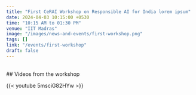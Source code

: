 ```yaml
---
title: "First CeRAI Workshop on Responsible AI for India lorem ipsum"
date: 2024-04-03 10:15:00 +0530
time: "10:15 AM to 01:30 PM"
venue: "IIT Madras"
image: "/images/news-and-events/first-workshop.png"
tags: []
link: "/events/first-workshop"
draft: false
---
```


<br />
## Videos from the workshop

{{< youtube 5msciG82HYw >}}